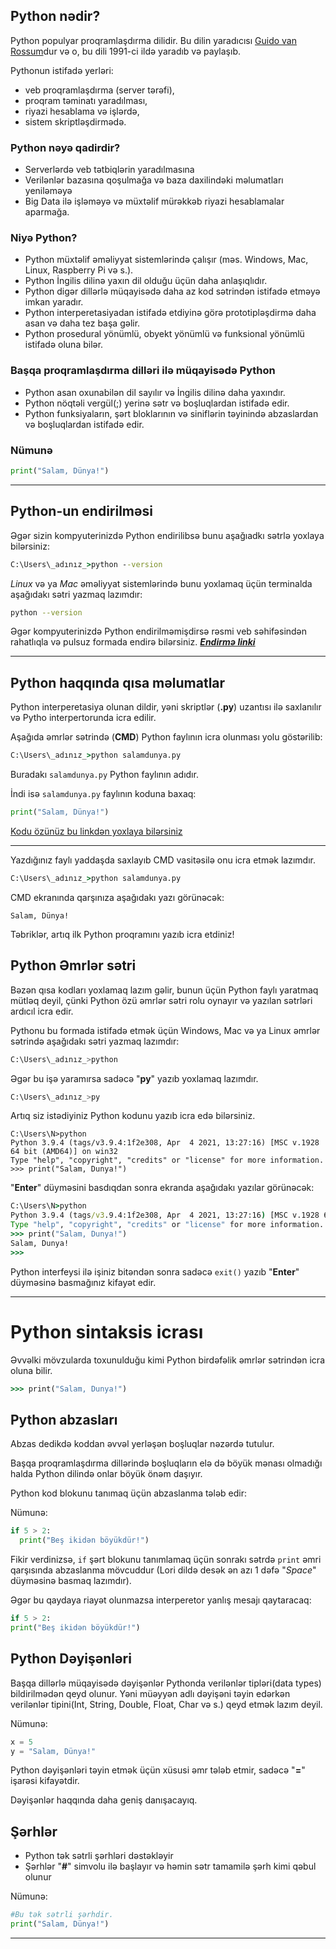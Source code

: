 
## Python nədir?
Python populyar proqramlaşdırma dilidir. Bu dilin yaradıcısı <a href="https://en.wikipedia.org/wiki/Guido_van_Rossum" target="_blank">Guido van Rossum</a>dur və o, bu dili 1991-ci ildə yaradıb və paylaşıb.

Pythonun istifadə yerləri:
-   veb proqramlaşdırma (server tərəfi),
-   proqram təminatı yaradılması,
-   riyazi hesablama və işlərdə,
-   sistem skriptləşdirmədə.

### Python nəyə qadirdir?

-   Serverlərdə veb tətbiqlərin yaradılmasına
-   Verilənlər bazasına qoşulmağa və baza daxilindəki məlumatları yeniləməyə
-   Big Data ilə işləməyə və müxtəlif mürəkkəb riyazi hesablamalar aparmağa.

### Niyə Python?

-   Python müxtəlif əməliyyat sistemlərində çalışır (məs. Windows, Mac, Linux, Raspberry Pi və s.).
-   Python İngilis dilinə yaxın dil olduğu üçün daha anlaşıqlıdır.
-   Python digər dillərlə müqayisədə daha az kod sətrindən istifadə etməyə imkan yaradır.
-   Python interperetasiyadan istifadə etdiyinə görə prototipləşdirmə daha asan və daha tez başa gəlir.
-   Python prosedural yönümlü, obyekt yönümlü və funksional yönümlü istifadə oluna bilər.

### Başqa proqramlaşdırma dilləri ilə müqayisədə Python

-   Python asan oxunabilən dil sayılır və İngilis dilinə daha yaxındır.
-   Python nöqtəli vergül(;) yerinə sətr və boşluqlardan istifadə edir.
-   Python funksiyaların, şərt bloklarının və siniflərin təyinində abzaslardan və boşluqlardan istifadə edir.

### Nümunə
```python
print("Salam, Dünya!")
```
***

## Python-un endirilməsi
Əgər sizin kompyuterinizdə Python endirilibsə bunu aşağıadkı sətrlə yoxlaya bilərsiniz: 
```cmd
C:\Users\_adınız_>python --version
```
<em>Linux</em> və ya <em>Mac</em> əməliyyat sistemlərində bunu yoxlamaq üçün terminalda aşağıdakı sətri yazmaq lazımdır: 
```bash
python --version
```
Əgər kompyuterinizdə Python endirilməmişdirsə rəsmi veb səhifəsindən rahatlıqla və pulsuz formada endirə bilərsiniz.   [<b><em>Endirmə linki</em></b>](https://www.python.org/)

----------

## Python haqqında qısa məlumatlar

Python interperetasiya olunan dildir, yəni skriptlər (**.py**) uzantısı ilə saxlanılır və Pytho interpertorunda icra edilir. 

Aşağıda əmrlər sətrində (**CMD**) Python faylının icra olunması yolu göstərilib: 
```cmd
C:\Users\_adınız_>python salamdunya.py
```
Buradakı `salamdunya.py` Python faylının adıdır. 

İndi isə `salamdunya.py` faylının koduna baxaq:

```python
print("Salam, Dünya!")
```
[Kodu özünüz bu linkdən yoxlaya bilərsiniz](https://replit.com/@NurlanAliyev/salamdunya#main.py)
***
Yazdığınız faylı yaddaşda saxlayıb CMD vasitəsilə onu icra etmək lazımdır. 
```cmd
C:\Users\_adınız_>python salamdunya.py
```
CMD ekranında qarşınıza aşağıdakı yazı görünəcək:
```
Salam, Dünya!
```
Təbriklər, artıq ilk Python proqramını yazıb icra etdiniz!

##  Python Əmrlər sətri

Bəzən qısa kodları yoxlamaq lazım gəlir, bunun üçün Python faylı yaratmaq mütləq deyil, çünki Python özü əmrlər sətri rolu oynayır və yazılan sətrləri ardıcıl icra edir. 

Pythonu bu formada istifadə etmək üçün  Windows, Mac və ya Linux  əmrlər sətrində aşağıdakı sətri yazmaq lazımdır: 

```bash
C:\Users\_adınız_>python
```
Əgər bu işə yaramırsa sadəcə "**py**" yazıb yoxlamaq lazımdır. 
```bash
C:\Users\_adınız_>py
```
Artıq siz istədiyiniz Python kodunu yazıb icra edə bilərsiniz.
```
C:\Users\N>python
Python 3.9.4 (tags/v3.9.4:1f2e308, Apr  4 2021, 13:27:16) [MSC v.1928 64 bit (AMD64)] on win32
Type "help", "copyright", "credits" or "license" for more information.
>>> print("Salam, Dunya!")
```
"**Enter**" düyməsini basdıqdan sonra ekranda aşağıdakı yazılar görünəcək: 


```cmd
C:\Users\N>python
Python 3.9.4 (tags/v3.9.4:1f2e308, Apr  4 2021, 13:27:16) [MSC v.1928 64 bit (AMD64)] on win32
Type "help", "copyright", "credits" or "license" for more information.
>>> print("Salam, Dunya!")
Salam, Dunya!
>>>
```

Python interfeysi ilə işiniz bitəndən sonra sadəcə `exit()` yazıb "**Enter**" düyməsinə basmağınız kifayət edir. 

***

# Python sintaksis icrası
Əvvəlki mövzularda toxunulduğu kimi Python birdəfəlik əmrlər sətrindən icra oluna bilir. 

```cmd 
>>> print("Salam, Dunya!")
```

## Python abzasları
Abzas dedikdə koddan əvvəl yerləşən boşluqlar nəzərdə tutulur. 

Başqa proqramlaşdırma dillərində boşluqların elə də böyük mənası olmadığı halda Python dilində onlar böyük önəm daşıyır. 

Python kod blokunu tanımaq üçün abzaslanma tələb edir: 

Nümunə:
```python
if 5 > 2:
  print("Beş ikidən böyükdür!")
```
Fikir verdinizsə, `if` şərt blokunu tanımlamaq üçün sonrakı sətrdə `print` əmri qarşısında abzaslanma mövcuddur (Lori dildə desək ən azı 1 dəfə "*Space*" düyməsinə basmaq lazımdır). 

Əgər bu qaydaya riayət olunmazsa interperetor yanlış mesajı qaytaracaq:

```python
if 5 > 2:
print("Beş ikidən böyükdür!")
```

## Python Dəyişənləri
Başqa dillərlə müqayisədə dəyişənlər Pythonda verilənlər tipləri(data types) bildirilmədən qeyd olunur. Yəni müəyyən adlı dəyişəni təyin edərkən verilənlər tipini(Int, String, Double, Float, Char və s.) qeyd etmək lazım deyil. 


Nümunə:
```python
x = 5
y = "Salam, Dünya!"
```

Python dəyişənləri təyin etmək üçün xüsusi əmr tələb etmir, sadəcə "**=**" işarəsi kifayətdir. 

Dəyişənlər haqqında daha geniş danışacayıq.  

## Şərhlər

- Python tək sətrli şərhləri dəstəkləyir
- Şərhlər "**#**" simvolu ilə başlayır və həmin sətr tamamilə şərh kimi qəbul olunur

Nümunə:

```python
#Bu tək sətrli şərhdir.
print("Salam, Dünya!")
```

***
